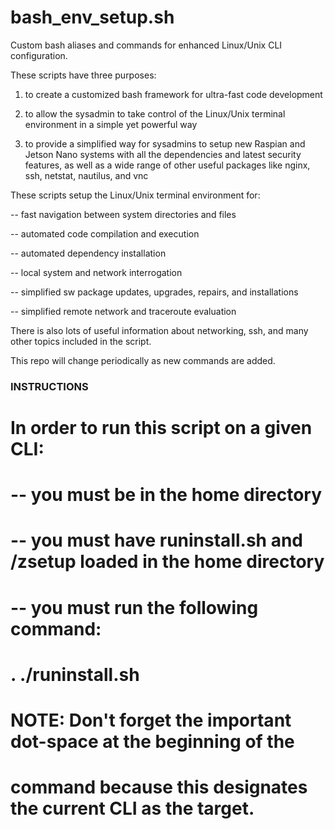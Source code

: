 # bash_env_setup.sh
Custom bash aliases and commands for enhanced Linux/Unix CLI configuration.

These scripts have three purposes:

1. to create a customized bash framework for ultra-fast code development

2. to allow the sysadmin to take control of the Linux/Unix terminal environment in a simple yet powerful way

3. to provide a simplified way for sysadmins to setup new Raspian and Jetson Nano systems with all the dependencies and latest security features, as well as a wide range of other useful packages like nginx, ssh, netstat, nautilus, and vnc

These scripts setup the Linux/Unix terminal environment for:

-- fast navigation between system directories and files

-- automated code compilation and execution

-- automated dependency installation

-- local system and network interrogation

-- simplified sw package updates, upgrades, repairs, and installations

-- simplified remote network and traceroute evaluation

There is also lots of useful information about networking, ssh, and many other topics included in the script.

This repo will change periodically as new commands are added.

### INSTRUCTIONS ###
# In order to run this script on a given CLI: 
# -- you must be in the home directory 
# -- you must have runinstall.sh and /zsetup loaded in the home directory
# -- you must run the following command:
#
#	. ./runinstall.sh
#
# NOTE: Don't forget the important dot-space at the beginning of the
# command because this designates the current CLI as the target.
